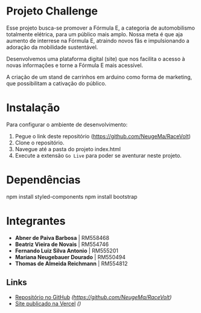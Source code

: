 # Projeto Challenge 

Esse projeto busca-se promover a Fórmula E, a categoria de automobilismo totalmente elétrica, para um público mais amplo. Nossa meta é que aja aumento de interrese na Fórmula E, atraindo novos fãs e impulsionando a adoração da mobilidade sustentável. 

Desenvolvemos uma plataforma digital (site) que nos facilita o acesso à novas informações e torne a Fórmula E mais acessível. 

A criação de um stand de carrinhos em arduino como forma de marketing, que possibilitam a cativação do público.  

# Instalação 
Para configurar o ambiente de desenvolvimento:

1. Pegue o link deste repositório (https://github.com/NeugeMa/RaceVolt)
2. Clone o repositório.
3. Navegue até a pasta do projeto index.html
4. Execute a extensão `Go Live` para poder se aventurar neste projeto. 

# Dependências 
npm install styled-components
npm install bootstrap

# Integrantes 
- **Abner de Paiva Barbosa**             | RM558468
- **Beatriz Vieira de Novais**           | RM554746
- **Fernando Luiz Silva Antonio**        | RM555201
- **Mariana Neugebauer Dourado**         | RM550494
- **Thomas de Almeida Reichmann**        | RM554812


## Links 
- [Repositório no GitHub](#) _(https://github.com/NeugeMa/RaceVolt)_
- [Site publicado na Vercel](#) _()_